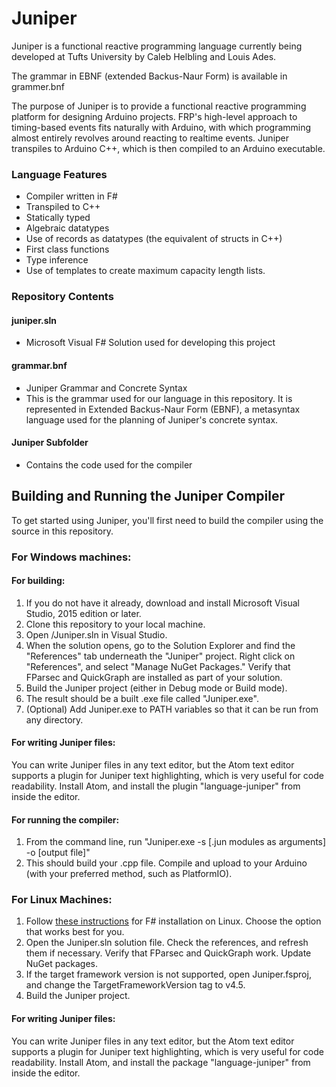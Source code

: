# Juniper

Juniper is a functional reactive programming language currently being developed at Tufts University by Caleb Helbling and Louis Ades.

The grammar in EBNF (extended Backus-Naur Form) is available in grammer.bnf

The purpose of Juniper is to provide a functional reactive programming platform for designing Arduino projects. FRP's high-level approach to timing-based events fits naturally with Arduino, with which programming almost entirely revolves around reacting to realtime events. Juniper transpiles to Arduino C++, which is then compiled to an Arduino executable.

### Language Features

- Compiler written in F#
- Transpiled to C++
- Statically typed
- Algebraic datatypes
- Use of records as datatypes (the equivalent of structs in C++)
- First class functions
- Type inference
- Use of templates to create maximum capacity length lists.

### Repository Contents

#### juniper.sln

- Microsoft Visual F# Solution used for developing this project

#### grammar.bnf

- Juniper Grammar and Concrete Syntax
- This is the grammar used for our language in this repository. It is represented in Extended Backus-Naur Form (EBNF), a metasyntax language used for the planning of Juniper's concrete syntax.

#### Juniper Subfolder

- Contains the code used for the compiler


## Building and Running the Juniper Compiler

To get started using Juniper, you'll first need to build the compiler using the source in this repository.

### For Windows machines:

#### For building:

1. If you do not have it already, download and install Microsoft Visual Studio, 2015 edition or later.
2. Clone this repository to your local machine.
3. Open /Juniper.sln in Visual Studio.
4. When the solution opens, go to the Solution Explorer and find the "References" tab underneath the "Juniper" project. Right click on "References", and select "Manage NuGet Packages." Verify that FParsec and QuickGraph are installed as part of your solution.
5. Build the Juniper project (either in Debug mode or Build mode).
6. The result should be a built .exe file called "Juniper.exe".
7. (Optional) Add Juniper.exe to PATH variables so that it can be run from any directory.

#### For writing Juniper files:

You can write Juniper files in any text editor, but the Atom text editor supports a plugin for Juniper text highlighting, which is very useful for code readability. Install Atom, and install the plugin "language-juniper" from inside the editor.

#### For running the compiler:

1. From the command line, run "Juniper.exe -s [.jun modules as arguments] -o [output file]"
2. This should build your .cpp file. Compile and upload to your Arduino (with your preferred method, such as PlatformIO).

### For Linux Machines:

1. Follow [these instructions](http://fsharp.org/use/linux/) for F# installation on Linux. Choose the option that works best for you.
2. Open the Juniper.sln solution file. Check the references, and refresh them if necessary. Verify that FParsec and QuickGraph work. Update NuGet packages.
3. If the target framework version is not supported, open Juniper.fsproj, and change the TargetFrameworkVersion tag to v4.5.
3. Build the Juniper project.

#### For writing Juniper files:

You can write Juniper files in any text editor, but the Atom text editor supports a plugin for Juniper text highlighting, which is very useful for code readability. Install Atom, and install the package "language-juniper" from inside the editor.
